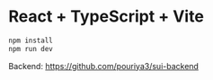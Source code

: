 # React + TypeScript + Vite

```js
npm install
npm run dev
```

Backend: https://github.com/pouriya3/sui-backend